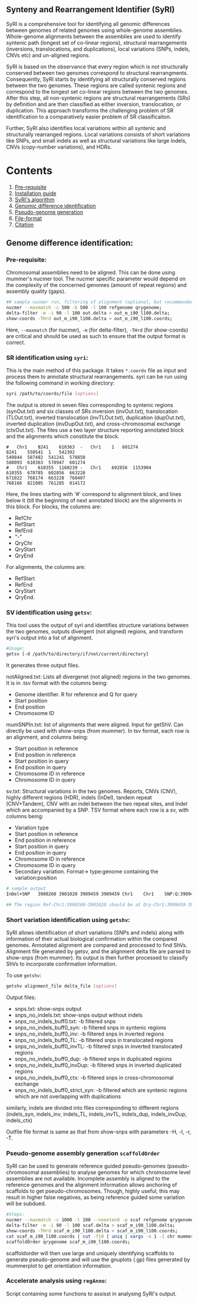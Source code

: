 ## Synteny and Rearrangement Identifier (SyRI)
SyRI is a comprehensive tool for identifying all genomic differences between  genomes of related genomes using whole-genome assemblies. Whole-genome alignments between the assemblies are used to identify syntenic path (longest set of co-linear regions), structural rearrangements (inversions, translocations, and duplications), local variations (SNPs, indels, CNVs etc) and un-aligned regions.

SyRI is based on the observance that every region which is not structurally conserved between two genomes correspond to structural rearrangments. Consequently, SyRI starts by identifying all structurally conserved regions between the two genomes. These regions are called syntenic regions and correspond to the longest set co-linear regions between the two genomes. After this step, all non-syntenic regions are structural rearrangements (SRs) by definition and are then classified as either inversion, translocation, or duplication. This approach transforms the challenging problem of SR identification to a comparatively easier problem of SR classificaiton.

Further, SyRI also identifies local variations within all syntenic and structurally rearranged regions. Local variations consists of short variations like SNPs, and small indels as well as structural variations like large indels, CNVs (copy-number variations), and HDRs.

# Contents
1. [Pre-requisite](prereq.md)
2. [Installation guide](install.md)
3. [SyRI's algorithm](algo.md)
4. [Genomic difference identification](example.md)
5. [Pseudo-genome generation](scaforder.md)
6. [File-format](fileformat.md)
7. [Citation](#citation)

## Genome difference identification:

### Pre-requisite:
Chromosomal assemblies need to be aligned. This can be done using mummer's nucmer
tool. The nucmer specific parameter would depend on the complexity of the concerned
genomes (amount of repeat regions) and assembly quality (gaps).

```bash
## sample nucmer run, filtering of alignment (optional, but recommended), and transforming delta file into tab-delimited file format.
nucmer --maxmatch -c 500 -b 500 -l 100 refgenome qrygenome;
delta-filter -m -i 90 -l 100 out.delta > out_m_i90_l100.delta; 
show-coords -THrd out_m_i90_l100.delta > out_m_i90_l100.coords;
```

Here, `--maxmatch` (for nucmer), `-m` (for delta-filter), `-THrd` (for show-coords) are critical and should be used as such to ensure that the output format is correct.

### SR identification using `syri`:
This is the main method of this package. It takes `*.coords` file as input and process them to annotate structural rearrangements. 
syri can be run using the following command in working directory:
```bash
syri /path/to/coords/file [options]
```
<!---where, the accepted parameters are:
```
optional arguments:
  -h, --help          show this help message and exit
  -b BRUTERUNTIME     Cutoff to restrict brute force methods to take too much
                      time (in seconds). Smaller values would make algorithm
                      faster, but could have marginal effects on accuracy. In
                      general case, would not be required. (default: 60)
  -c TRANSUNICOUNT    Number of uniques bps for selecting translocation.
                      Smaller values would select smaller TLs better, but may
                      increase time and decrease accuracy. (default: 1000)
  -p TRANSUNIPERCENT  Percent of unique region requried to select
                      tranalocation. Value should be in range (0,1]. Smaller
                      values would selection of translocation which are more
                      overlapped with other regions. (default: 0.5)
  -nC NCORES          number of cores to use in parallel (max is number of
                      chromosomes) (default: 1)
  -d DIR              path to working directory (if not current directory)
                      (default: /biodata/dep_coupland/grp_schneeberger/project
                      s/SynSearch/scripts/python/syri/)
  -i INCREASEBY       Minimum score increase required to add another alingment
                      to translocation cluster solution (default: 1000)
  --prefix PREFIX     Prefix to add before the output file Names (default: )
  -s SEED             seed for generating random numbers (default: 1)

```-->

The output is stored in seven files corresponding to syntenic regions (synOut.txt) and six classes of SRs inversion (invOut.txt), translocation (TLOut.txt), inverted translocation (invTLOut.txt), duplication (dupOut.txt), inverted duplication (invDupOut.txt), and cross-chromosomal exchange (ctxOut.txt). The files use a two layer structure reporting annotated block and the alignments which constitute the block.

```
#	Chr1	8241	610363	-	Chr1	1	601274              
8241	550541	1	542302  
549844	587482	541241	578850  
588093	610363	578947	601274  
#	Chr1	610355	1160239	-	Chr1	602856	1153904  
610355	670785	602856	663228  
671022	768174	663228	760407  
768166	821005	761285	814172  
```
Here, the lines starting with '#' correspond to alignment block, and lines below it (till the beginning of next annotated block) are the alignments in this block. For blocks, the columns are:

- RefChr
- RefStart
- RefEnd
- "-"
- QryChr
- QryStart
- QryEnd

For alignments, the columns are:

- RefStart
- RefEnd
- QryStart
- QryEnd.

### SV identification using `getsv`:
This tool uses the output of syri and identifies structure variations between the two genomes, outputs divergent (not aligned) regions, and transform syri's output into a list of alignment.

```bash
#Usage:
getsv [-d /path/to/directory/if/not/current/directory]
```
It generates three output files.

notAligned.txt: Lists all divergenet (not aligned) regions in the two genomes. It is in .tsv format with the columns being:

- Genome identifier. R for reference and Q for query
- Start position
- End position
- Chromosome ID

mumSNPIn.txt: list of alignments that were aligned. Input for getShV. Can directly be used with show-snps (from mummer). In tsv format, each row is an alignment, and columns being:

- Start position in reference
- End position in reference
- Start position in query
- End position in query
- Chromosome ID in reference
- Chromosome ID in query

sv.txt: Structural variations in the two genomes. Reports, CNVs (CNV), highly different regions (HDR), indels (InDel), tandem repeat (CNV+Tandem), CNV with an indel between the two repeat sites, and Indel which are accompanied by a SNP. TSV format where each row is a sv, with columns being:

- Variation type
- Start position in reference
- End position in reference
- Start position in query
- End position in query
- Chromosome ID in reference
- Chromosome ID in query
- Secondary variation. Format-> type:genome containing the variation:position

```bash
# sample output
InDel+SNP   3900260 3901020 3909459 3909459 Chr1    Chr1    SNP:Q:3909459-3909459

## The region Ref-Chr1:3900260-3901020 should be at Qry-Chr1:3909459-3909459 but is deleted in the query genome. However, there is also SNP at Qry-Chr1:3909459.
```

### Short variation identification using `getshv`:
SyRI allows identification of short variations (SNPs and indels) along with information of their actual biological confirmation within the compared genomes. Annotated alignment are compared and processed to find ShVs. Alignment file generated by getsv, and the alignment delta file are parsed to show-snps (from mummer). Its output is then further processed to classify ShVs to incorporate confirmation information.

To use `getshv`:
```bash
getshv alignment_file delta_file [options]
```

Output files:

- snps.txt: show-snps output
- snps_no_indels.txt: show-snps output without indels
- snps_no_indels_buff0.txt: -b filtered snps
- snps_no_indels_buff0_syn: -b filtered snps in syntenic regions
- snps_no_indels_buff0_inv: -b filtered snps in inverted regions
- snps_no_indels_buff0_TL: -b filtered snps in translocated regions
- snps_no_indels_buff0_invTL: -b filtered snps in inverted translocated regions
- snps_no_indels_buff0_dup: -b filtered snps in duplicated regions
- snps_no_indels_buff0_invDup: -b filtered snps in inverted duplicated regions
- snps_no_indels_buff0_ctx: -b filtered snps in cross-chromosomal exchange
- snps_no_indels_buff0_strict_syn: -b filtered which are syntenic regions which are not overlapping with duplications

similarly, indels are divided into files corresponding to different regions (indels_syn, indels_inv, indels_TL, indels_invTL, indels_dup, indels_invDup, indels_ctx)

Outfile file format is same as that from show-snps with parameters -H, -l, -r, -T.

### Pseudo-genome assembly generation `scaffoldOrder`
SyRI can be used to generate reference guided pseudo-genomes (pseudo-chromosomal assemblies) to analyse genomes for which chromosome level assemblies are not available. Incomplete assembly is aligned to the reference genomes and the alignment information allows anchoring of scaffolds to get pseudo-chromosomes. Though, highly useful, this may result in higher false negatives, as being reference guided some variation will be subdued.


```bash
#Steps:
nucmer --maxmatch -c 1000 -l 100 --noextend -p scaf refgenome qrygenome;
delta-filter -m -i 90 -l 100 scaf.delta > scaf_m_i90_l100.delta; 
show-coords -THrd scaf_m_i90_l100.delta > scaf_m_i90_l100.coords;
cat scaf_m_i90_l100.coords | cut -f10 | uniq | xargs -n 1 -I chr mummerplot -f -l -r chr -p chr scaf_m_i90_l100.delta;
scaffoldOrder qrygenome scaf_m_i90_l100.coords;
```

scaffoldorder will then use large and uniquely identifying scaffolds to generate pseudo-genome and will use the gnuplots (.gp) files generated by mummerplot to get orientiation information.

### Accelerate analysis using `regAnno`:
Script containing some functions to assisst in analysing SyRI's output.
